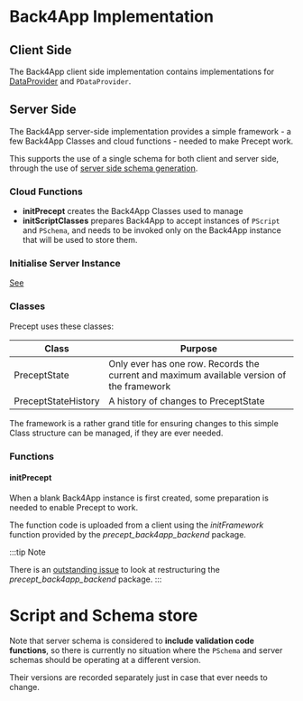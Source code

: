 # Back4App Implementation

## Client Side
The Back4App client side implementation contains implementations for [DataProvider](data-providers.md) and `PDataProvider`.

## Server Side

The Back4App server-side implementation provides a simple framework - a few Back4App Classes and cloud functions - needed to make Precept work.

This supports the use of a single schema for both client and server side, through the use of [server side schema generation](server-side-schema-generation.md).

### Cloud Functions

- **initPrecept** creates the Back4App Classes used to manage 
- **initScriptClasses** prepares Back4App to accept instances of `PScript` and `PSchema`, and needs to be invoked only on the Back4App instance that will be used to store them.

### Initialise Server Instance

[See](../tutorial/prepare-back4app.md)



### Classes

Precept uses these classes:

| Class               | Purpose                                                                                          |
|---------------------|--------------------------------------------------------------------------------------------------|
| PreceptState        | Only ever has one row. Records the current and maximum available version of the framework        |
| PreceptStateHistory | A history of changes to PreceptState                                                             |


The framework is a rather grand title for ensuring changes to this simple Class structure can be managed, if they are ever needed.



### Functions

#### initPrecept

When a blank Back4App instance is first created, some preparation is needed to enable Precept to work.

The function code is uploaded from a client using the *initFramework* function provided by the *precept_back4app_backend* package.

:::tip Note

There is an [outstanding issue](https://gitlab.com/precept1/precept_back4app_client/-/issues/7) to look at restructuring the *precept_back4app_backend* package.
:::


# Script and Schema store


Note that server schema is considered to **include validation code functions**, so there is currently no situation where the `PSchema` and server schemas should be operating at a different version.
 
Their versions are recorded separately just in case that ever needs to change.  






